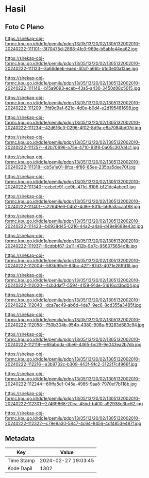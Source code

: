 # Hasil

## Foto C Plano

https://sirekap-obj-formc.kpu.go.id/dc1e/pemilu/pdpr/13/05/13/20/02/1305132002010-20240222-111101--3f70475d-2868-4fc0-969e-b5abfc44ea62.jpg

https://sirekap-obj-formc.kpu.go.id/dc1e/pemilu/pdpr/13/05/13/20/02/1305132002010-20240222-111123--3a66deeb-eaed-40cf-a66b-b1d3e00a13ae.jpg

https://sirekap-obj-formc.kpu.go.id/dc1e/pemilu/pdpr/13/05/13/20/02/1305132002010-20240222-111146--b15a9093-eceb-43a5-a430-3450d08c5015.jpg

https://sirekap-obj-formc.kpu.go.id/dc1e/pemilu/pdpr/13/05/13/20/02/1305132002010-20240222-111209--7fd9d9af-621d-4d0e-b0d4-e2d195481698.jpg

https://sirekap-obj-formc.kpu.go.id/dc1e/pemilu/pdpr/13/05/13/20/02/1305132002010-20240222-111234--42d616c3-0296-4f02-8d9a-e8a7084bd07d.jpg

https://sirekap-obj-formc.kpu.go.id/dc1e/pemilu/pdpr/13/05/13/20/02/1305132002010-20240222-111257--42b70696-a75e-4710-93f8-0a05c307d4c1.jpg

https://sirekap-obj-formc.kpu.go.id/dc1e/pemilu/pdpr/13/05/13/20/02/1305132002010-20240222-111318--cb5e1e01-8fca-4f86-85ee-235ba5dee70f.jpg

https://sirekap-obj-formc.kpu.go.id/dc1e/pemilu/pdpr/13/05/13/20/02/1305132002010-20240222-111340--cebcfe91-ce9b-47fd-8106-b121de4abcd1.jpg

https://sirekap-obj-formc.kpu.go.id/dc1e/pemilu/pdpr/13/05/13/20/02/1305132002010-20240222-111401--c22649e6-04b2-4d8e-831b-b68a3acaaf88.jpg

https://sirekap-obj-formc.kpu.go.id/dc1e/pemilu/pdpr/13/05/13/20/02/1305132002010-20240222-111423--b0938d45-0216-44a2-a4a6-d49e9688e43d.jpg

https://sirekap-obj-formc.kpu.go.id/dc1e/pemilu/pdpr/13/05/13/20/02/1305132002010-20240222-111937--9cdbbf67-2e11-412b-9b7c-956075654c1b.jpg

https://sirekap-obj-formc.kpu.go.id/dc1e/pemilu/pdpr/13/05/13/20/02/1305132002010-20240222-112004--593b99c9-63bc-42f1-87d3-4071e26ffd18.jpg

https://sirekap-obj-formc.kpu.go.id/dc1e/pemilu/pdpr/13/05/13/20/02/1305132002010-20240222-112020--4cb3daf7-5594-4159-91de-51616cd3bd04.jpg

https://sirekap-obj-formc.kpu.go.id/dc1e/pemilu/pdpr/13/05/13/20/02/1305132002010-20240222-112040--dca7ec49-ab6d-4de7-9ec6-8cd355a3485f.jpg

https://sirekap-obj-formc.kpu.go.id/dc1e/pemilu/pdpr/13/05/13/20/02/1305132002010-20240222-112058--750b304b-954b-4380-906a-59283d583c94.jpg

https://sirekap-obj-formc.kpu.go.id/dc1e/pemilu/pdpr/13/05/13/20/02/1305132002010-20240222-112118--e68abdda-dbe6-4465-bc29-9e043ea2b7db.jpg

https://sirekap-obj-formc.kpu.go.id/dc1e/pemilu/pdpr/13/05/13/20/02/1305132002010-20240222-112216--a3b9732c-b309-443f-9fc2-3122f7c4966f.jpg

https://sirekap-obj-formc.kpu.go.id/dc1e/pemilu/pdpr/13/05/13/20/02/1305132002010-20240222-112244--69ffa5e1-045a-4985-9aa8-7970ef7b118b.jpg

https://sirekap-obj-formc.kpu.go.id/dc1e/pemilu/pdpr/13/05/13/20/02/1305132002010-20240222-112301--27469668-20ca-45bd-b400-a92938c3bc62.jpg

https://sirekap-obj-formc.kpu.go.id/dc1e/pemilu/pdpr/13/05/13/20/02/1305132002010-20240222-112322--c79e9a30-5847-4c64-8456-4df4853e497f.jpg


## Metadata

| Key        | Value               |
| ---------- | ------------------- |
| Time Stamp | 2024-02-27 19:03:45 |
| Kode Dapil | 1302                |



